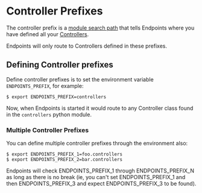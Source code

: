 # Controller Prefixes

The controller prefix is a [module search path](https://docs.python.org/3/tutorial/modules.html#the-module-search-path) that tells Endpoints where you have defined all your [Controllers](CONTROLLERS.md).

Endpoints will only route to Controllers defined in these prefixes.


## Defining Controller prefixes

Define controller prefixes is to set the environment variable `ENDPOINTS_PREFIX`, for example:

	$ export ENDPOINTS_PREFIX=controllers

Now, when Endpoints is started it would route to any Controller class found in the `controllers` python module.


### Multiple Controller Prefixes

You can define multiple controller prefixes through the environment also:

	$ export ENDPOINTS_PREFIX_1=foo.controllers
	$ export ENDPOINTS_PREFIX_2=bar.controllers

Endpoints will check ENDPOINTS_PREFIX_1 through ENDPOINTS_PREFIX_N as long as there is no break (ie, you can't set ENDPOINTS_PREFIX_1 and then ENDPOINTS_PREFIX_3 and expect ENDPOINTS_PREFIX_3 to be found).